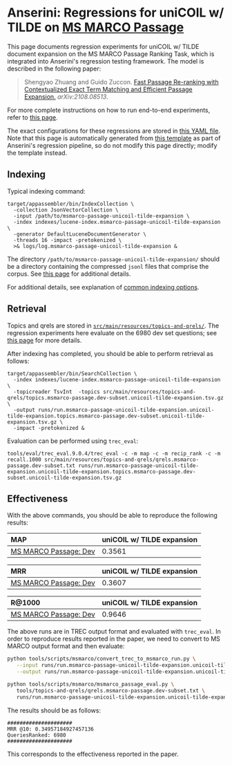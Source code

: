 # Anserini: Regressions for uniCOIL w/ TILDE on [MS MARCO Passage](https://github.com/microsoft/MSMARCO-Passage-Ranking)

This page documents regression experiments for uniCOIL w/ TILDE document expansion on the MS MARCO Passage Ranking Task, which is integrated into Anserini's regression testing framework.
The model is described in the following paper:

> Shengyao Zhuang and Guido Zuccon. [Fast Passage Re-ranking with Contextualized Exact Term Matching and Efficient Passage Expansion.](https://arxiv.org/pdf/2108.08513) _arXiv:2108.08513_.

For more complete instructions on how to run end-to-end experiments, refer to [this page](experiments-msmarco-passage-unicoil-tilde-expansion.md).

The exact configurations for these regressions are stored in [this YAML file](../src/main/resources/regression/msmarco-passage-unicoil-tilde-expansion.yaml).
Note that this page is automatically generated from [this template](../src/main/resources/docgen/templates/msmarco-passage-unicoil-tilde-expansion.template) as part of Anserini's regression pipeline, so do not modify this page directly; modify the template instead.

## Indexing

Typical indexing command:

```
target/appassembler/bin/IndexCollection \
  -collection JsonVectorCollection \
  -input /path/to/msmarco-passage-unicoil-tilde-expansion \
  -index indexes/lucene-index.msmarco-passage-unicoil-tilde-expansion \
  -generator DefaultLuceneDocumentGenerator \
  -threads 16 -impact -pretokenized \
  >& logs/log.msmarco-passage-unicoil-tilde-expansion &
```

The directory `/path/to/msmarco-passage-unicoil-tilde-expansion/` should be a directory containing the compressed `jsonl` files that comprise the corpus.
See [this page](experiments-msmarco-passage-unicoil-tilde-expansion.md) for additional details.

For additional details, see explanation of [common indexing options](common-indexing-options.md).

## Retrieval

Topics and qrels are stored in [`src/main/resources/topics-and-qrels/`](../src/main/resources/topics-and-qrels/).
The regression experiments here evaluate on the 6980 dev set questions; see [this page](experiments-msmarco-passage.md) for more details.

After indexing has completed, you should be able to perform retrieval as follows:

```
target/appassembler/bin/SearchCollection \
  -index indexes/lucene-index.msmarco-passage-unicoil-tilde-expansion \
  -topicreader TsvInt  -topics src/main/resources/topics-and-qrels/topics.msmarco-passage.dev-subset.unicoil-tilde-expansion.tsv.gz \
  -output runs/run.msmarco-passage-unicoil-tilde-expansion.unicoil-tilde-expansion.topics.msmarco-passage.dev-subset.unicoil-tilde-expansion.tsv.gz \
  -impact -pretokenized &
```

Evaluation can be performed using `trec_eval`:

```
tools/eval/trec_eval.9.0.4/trec_eval -c -m map -c -m recip_rank -c -m recall.1000 src/main/resources/topics-and-qrels/qrels.msmarco-passage.dev-subset.txt runs/run.msmarco-passage-unicoil-tilde-expansion.unicoil-tilde-expansion.topics.msmarco-passage.dev-subset.unicoil-tilde-expansion.tsv.gz
```

## Effectiveness

With the above commands, you should be able to reproduce the following results:

MAP                                     | uniCOIL w/ TILDE expansion|
:---------------------------------------|-----------|
[MS MARCO Passage: Dev](https://github.com/microsoft/MSMARCO-Passage-Ranking)| 0.3561    |


MRR                                     | uniCOIL w/ TILDE expansion|
:---------------------------------------|-----------|
[MS MARCO Passage: Dev](https://github.com/microsoft/MSMARCO-Passage-Ranking)| 0.3607    |


R@1000                                  | uniCOIL w/ TILDE expansion|
:---------------------------------------|-----------|
[MS MARCO Passage: Dev](https://github.com/microsoft/MSMARCO-Passage-Ranking)| 0.9646    |

The above runs are in TREC output format and evaluated with `trec_eval`.
In order to reproduce results reported in the paper, we need to convert to MS MARCO output format and then evaluate:

```bash
python tools/scripts/msmarco/convert_trec_to_msmarco_run.py \
   --input runs/run.msmarco-passage-unicoil-tilde-expansion.unicoil-tilde-expansion.topics.msmarco-passage.dev-subset.unicoil-tilde-expansion.tsv.gz \
   --output runs/run.msmarco-passage-unicoil-tilde-expansion.unicoil-tilde-expansion.topics.msmarco-passage.dev-subset.unicoil-tilde-expansion.tsv.gz.msmarco --quiet

python tools/scripts/msmarco/msmarco_passage_eval.py \
   tools/topics-and-qrels/qrels.msmarco-passage.dev-subset.txt \
   runs/run.msmarco-passage-unicoil-tilde-expansion.unicoil-tilde-expansion.topics.msmarco-passage.dev-subset.unicoil-tilde-expansion.tsv.gz.msmarco
```

The results should be as follows:

```
#####################
MRR @10: 0.34957184927457136
QueriesRanked: 6980
#####################
```

This corresponds to the effectiveness reported in the paper.